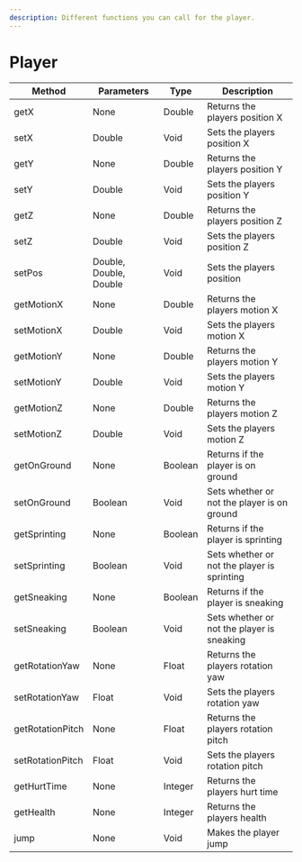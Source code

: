 ```yaml
---
description: Different functions you can call for the player.
---
```


# Player

| Method           | Parameters             | Type    | Description                                 |
| ---------------- | ---------------------- | ------- | ------------------------------------------- |
| getX             | None                   | Double  | Returns the players position X              |
| setX             | Double                 | Void    | Sets the players position X                 |
| getY             | None                   | Double  | Returns the players position Y              |
| setY             | Double                 | Void    | Sets the players position Y                 |
| getZ             | None                   | Double  | Returns the players position Z              |
| setZ             | Double                 | Void    | Sets the players position Z                 |
| setPos           | Double, Double, Double | Void    | Sets the players position                   |
| getMotionX       | None                   | Double  | Returns the players motion X                |
| setMotionX       | Double                 | Void    | Sets the players motion X                   |
| getMotionY       | None                   | Double  | Returns the players motion Y                |
| setMotionY       | Double                 | Void    | Sets the players motion Y                   |
| getMotionZ       | None                   | Double  | Returns the players motion Z                |
| setMotionZ       | Double                 | Void    | Sets the players motion Z                   |
| getOnGround      | None                   | Boolean | Returns if the player is on ground          |
| setOnGround      | Boolean                | Void    | Sets whether or not the player is on ground |
| getSprinting     | None                   | Boolean | Returns if the player is sprinting          |
| setSprinting     | Boolean                | Void    | Sets whether or not the player is sprinting |
| getSneaking      | None                   | Boolean | Returns if the player is sneaking           |
| setSneaking      | Boolean                | Void    | Sets whether or not the player is sneaking  |
| getRotationYaw   | None                   | Float   | Returns the players rotation yaw            |
| setRotationYaw   | Float                  | Void    | Sets the players rotation yaw               |
| getRotationPitch | None                   | Float   | Returns the players rotation pitch          |
| setRotationPitch | Float                  | Void    | Sets the players rotation pitch             |
| getHurtTime      | None                   | Integer | Returns the players hurt time               |
| getHealth        | None                   | Integer | Returns the players health                  |
| jump             | None                   | Void    | Makes the player jump                       |
